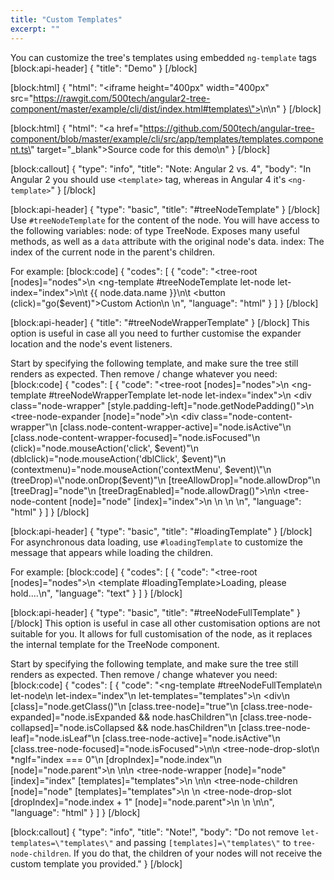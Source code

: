 ```yaml
---
title: "Custom Templates"
excerpt: ""
---
```

You can customize the tree's templates using embedded `ng-template` tags
[block:api-header]
{
  "title": "Demo"
}
[/block]

[block:html]
{
  "html": "<iframe height=\"400px\" width=\"400px\" src=\"https://rawgit.com/500tech/angular2-tree-component/master/example/cli/dist/index.html#templates\"></iframe>\n\n<style></style>"
}
[/block]

[block:html]
{
  "html": "<a href=\"https://github.com/500tech/angular-tree-component/blob/master/example/cli/src/app/templates/templates.component.ts\" target=\"_blank\">Source code for this demo</a>\n"
}
[/block]

[block:callout]
{
  "type": "info",
  "title": "Note: Angular 2 vs. 4",
  "body": "In Angular 2 you should use `<template>` tag, whereas in Angular 4 it's `<ng-template>`"
}
[/block]

[block:api-header]
{
  "type": "basic",
  "title": "#treeNodeTemplate"
}
[/block]
Use `#treeNodeTemplate` for the content of the node.
You will have access to the following variables:
node: of type TreeNode. Exposes many useful methods, as well as a `data` attribute with the original node's data.
index: The index of the current node in the parent's children.

For example:
[block:code]
{
  "codes": [
    {
      "code": "<tree-root [nodes]=\"nodes\">\n  <ng-template #treeNodeTemplate let-node let-index=\"index\">\n\t  <span>{{ node.data.name }}</span>\n\t  <button (click)=\"go($event)\">Custom Action</button>\n  </ng-template>\n</tree-root>",
      "language": "html"
    }
  ]
}
[/block]

[block:api-header]
{
  "title": "#treeNodeWrapperTemplate"
}
[/block]
This option is useful in case all you need to further customise the expander location and the node's event listeners.

Start by specifying the following template, and make sure the tree still renders as expected.
Then remove / change whatever you need:
[block:code]
{
  "codes": [
    {
      "code": "<tree-root [nodes]=\"nodes\">\n  <ng-template #treeNodeWrapperTemplate let-node let-index=\"index\">\n    <div class=\"node-wrapper\" [style.padding-left]=\"node.getNodePadding()\">\n      <tree-node-expander [node]=\"node\"></tree-node-expander>\n      <div class=\"node-content-wrapper\"\n        [class.node-content-wrapper-active]=\"node.isActive\"\n        [class.node-content-wrapper-focused]=\"node.isFocused\"\n        (click)=\"node.mouseAction('click', $event)\"\n        (dblclick)=\"node.mouseAction('dblClick', $event)\"\n        (contextmenu)=\"node.mouseAction('contextMenu', $event)\"\n        (treeDrop)=\"node.onDrop($event)\"\n        [treeAllowDrop]=\"node.allowDrop\"\n        [treeDrag]=\"node\"\n        [treeDragEnabled]=\"node.allowDrag()\">\n\n        <tree-node-content [node]=\"node\" [index]=\"index\"></tree-node-content>\n      </div>\n    </div>\n  </ng-template>\n</tree-root>",
      "language": "html"
    }
  ]
}
[/block]

[block:api-header]
{
  "type": "basic",
  "title": "#loadingTemplate"
}
[/block]
For asynchronous data loading, use `#loadingTemplate` to customize the message that appears while loading the children.

For example:
[block:code]
{
  "codes": [
    {
      "code": "<tree-root [nodes]=\"nodes\">\n  <template #loadingTemplate>Loading, please hold....</template>\n</tree-root>",
      "language": "text"
    }
  ]
}
[/block]

[block:api-header]
{
  "type": "basic",
  "title": "#treeNodeFullTemplate"
}
[/block]
This option is useful in case all other customisation options are not suitable for you.
It allows for full customisation of the node, as it replaces the internal template for the TreeNode component.

Start by specifying the following template, and make sure the tree still renders as expected.
Then remove / change whatever you need:
[block:code]
{
  "codes": [
    {
      "code": "<ng-template #treeNodeFullTemplate\n          let-node\n          let-index=\"index\"\n          let-templates=\"templates\">\n  <div\n    [class]=\"node.getClass()\"\n    [class.tree-node]=\"true\"\n    [class.tree-node-expanded]=\"node.isExpanded && node.hasChildren\"\n    [class.tree-node-collapsed]=\"node.isCollapsed && node.hasChildren\"\n    [class.tree-node-leaf]=\"node.isLeaf\"\n    [class.tree-node-active]=\"node.isActive\"\n    [class.tree-node-focused]=\"node.isFocused\">\n\n    <tree-node-drop-slot\n                         *ngIf=\"index === 0\"\n                         [dropIndex]=\"node.index\"\n                         [node]=\"node.parent\">\n    </tree-node-drop-slot>\n\n    <tree-node-wrapper [node]=\"node\" [index]=\"index\" [templates]=\"templates\">\n    </tree-node-wrapper>\n\n    <tree-node-children [node]=\"node\" [templates]=\"templates\">\n    </tree-node-children>\n    <tree-node-drop-slot [dropIndex]=\"node.index + 1\" [node]=\"node.parent\">\n    </tree-node-drop-slot>\n  </div>\n</ng-template>\n",
      "language": "html"
    }
  ]
}
[/block]

[block:callout]
{
  "type": "info",
  "title": "Note!",
  "body": "Do not remove `let-templates=\"templates\"` and passing `[templates]=\"templates\"` to `tree-node-children`. If you do that, the children of your nodes will not receive the custom template you provided."
}
[/block]